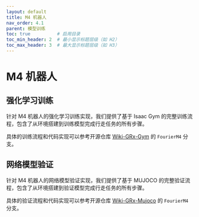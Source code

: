 ```yaml
---
layout: default
title: M4 机器人
nav_order: 4.1
parent: 模型训练
toc: true          # 启用目录
toc_min_header: 2  # 最小显示标题层级（如 H2）
toc_max_header: 3  # 最大显示标题层级（如 H3）
---
```


# M4 机器人

## 强化学习训练

针对 M4 机器人的强化学习训练实现，我们提供了基于 Isaac Gym 的完整训练流程，包含了从环境搭建到训练模型完成行走任务的所有步骤。

具体的训练流程和代码实现可以参考开源仓库 [Wiki-GRx-Gym](https://github.com/FFTAI/wiki-grx-gym) 的 `FourierM4` 分支。

## 网络模型验证

针对 M4 机器人的网络模型验证实现，我们提供了基于 MUJOCO 的完整验证流程，包含了从环境搭建到验证模型完成行走任务的所有步骤。

具体的验证流程和代码实现可以参考开源仓库 [Wiki-GRx-Mujoco](https://github.com/FFTAI/wiki-grx-mujoco) 的 `FourierM4` 分支。
